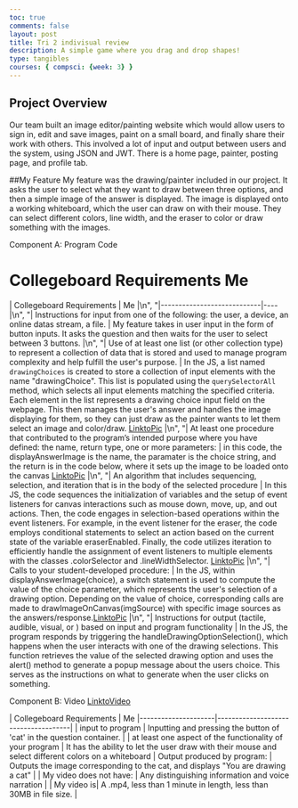 ```yaml
---
toc: true
comments: false
layout: post
title: Tri 2 indivisual review
description: A simple game where you drag and drop shapes!
type: tangibles
courses: { compsci: {week: 3} }
---
```

## Project Overview
Our team built an image editor/painting website which would allow users to sign in, edit and save images, paint on a small board, and finally share their work with others. This involved a lot of input and output between users and the system, using JSON and JWT. There is a home page, painter, posting page, and profile tab.

##My Feature
My feature was the drawing/painter included in our project. It asks the user to select what they want to draw between three options, and then a simple image of the answer is displayed. The image is displayed onto a working whiteboard, which the user can draw on with their mouse. They can select different colors, line width, and the eraser to color or draw something with the images.

Component A: Program Code
# Collegeboard Requirements	Me
| Collegeboard Requirements | Me |\n",
    "|----------------------------|----|\n",
    "| Instructions for input from one of the following: the user, a device, an online datas stream, a file. | My feature takes in user input in the form of button inputs. It asks the question and then waits for the user to select between 3 buttons. |\n",
    "| Use of at least one list (or other collection type) to represent a collection of data that is stored and used to manage program complexity and help fulfill the user's purpose. | In the JS, a list named `drawingChoices` is created to store a collection of input elements with the name \"drawingChoice\". This list is populated using the `querySelectorAll` method, which selects all input elements matching the specified criteria. Each element in the list represents a drawing choice input field on the webpage. This then manages the user's answer and handles the image displaying for them, so they can just draw as the painter wants to let them select an image and color/draw. [LinktoPic](https://docs.google.com/document/d/1Ys07vYR_mmT3OaHjUjn7hZvBkQdtmnPpVYN0_6BEYXs/edit?usp=sharing) |\n",
    "| At least one procedure that contributed to the program’s intended purpose where you have defined: the name, return type, one or more parameters: | in this code, the displayAnswerImage is the name, the paramater is the choice string, and the return is in the code below, where it sets up the image to be loaded onto the canvas [LinktoPic](https://docs.google.com/document/d/1LZLLkFimaYALo-U4IlQ5OpQlboicea-aiyvWn45bS3U/edit?usp=sharing) |\n",
    "| An algorithm that includes sequencing, selection, and iteration that is in the body of the selected procedure | In this JS, the code sequences the initialization of variables and the setup of event listeners for canvas interactions such as mouse down, move, up, and out actions. Then, the code engages in selection-based operations within the event listeners. For example, in the event listener for the eraser, the code employs conditional statements to select an action based on the current state of the variable eraserEnabled. Finally, the code utilizes iteration to efficiently handle the assignment of event listeners to multiple elements with the classes .colorSelector and .lineWidthSelector. [LinktoPic](https://docs.google.com/document/d/1KKCL6NPFnoXrLM97sXwRpKpBWZdmysQwDtiu3ELhLBU/edit?usp=sharing) |\n",
    "| Calls to your student-developed procedure: | In the JS, within displayAnswerImage(choice), a switch statement is used to compute the value of the choice parameter, which represents the user's selection of a drawing option. Depending on the value of choice, corresponding calls are made to drawImageOnCanvas(imgSource) with specific image sources as the answers/response.[LinktoPic](https://docs.google.com/document/d/1SLQu77syjsa3m2u28eMFhDF0LufmE_OI0c58MGeYJS0/edit?usp=sharing) |\n",
    "| Instructions for output (tactile, audible, visual, or ) based on input and program functionality | In the JS, the program responds by triggering the handleDrawingOptionSelection(), which happens when the user interacts with one of the drawing selections. This function retrieves the value of the selected drawing option and uses the alert() method to generate a popup message about the users choice. This serves as the instructions on what to generate when the user clicks on something. 


Component B: Video
[LinktoVideo](https://www.loom.com/share/106fba560ee1409f98fa2b978c3072dc?sid=5b38c3df-088b-4183-9dcc-2e57b9b0d375)

| Collegeboard Requirements | Me
|---------------------|-------------------------------------| | input to program | Inputting and pressing the button of 'cat' in the question container. | | at least one aspect of the functionality of your program | It has the ability to let the user draw with their mouse and select different colors on a whiteboard
| Output produced by program: | Outputs the image corresponding to the cat, and displays "You are drawing a cat" | | My video does not have: | Any distinguishing information and voice narration | | My video is| A .mp4, less than 1 minute in length, less than 30MB in file size. |